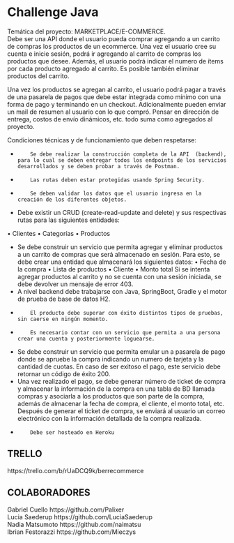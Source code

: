 # Challenge Java

Temática del proyecto: MARKETPLACE/E-COMMERCE.  
Debe ser una API donde el usuario pueda comprar agregando a un carrito de compras los productos de un ecommerce.
Una vez el usuario cree su cuenta e inicie sesión, podrá ir agregando al carrito de compras los productos que desee. Además, el usuario podrá indicar el numero de ítems por cada producto agregado al carrito. Es posible también eliminar productos del carrito.

Una vez los productos se agregan al  carrito, el usuario podrá pagar a través de una pasarela de pagos que debe estar integrada como mínimo con una forma de pago y terminando en un checkout. 
Adicionalmente pueden enviar un mail de resumen al usuario con lo que compró.  Pensar en dirección de entrega, costos de envío dinámicos, etc. todo suma como agregados al proyecto.
  
Condiciones técnicas y de funcionamiento que deben respetarse:
-         Se debe realizar la construcción completa de la API  (backend), para lo cual se deben entregar todos los endpoints de los servicios desarrollados y se deben probar a través de Postman.
-         Las rutas deben estar protegidas usando Spring Security.
-         Se deben validar los datos que el usuario ingresa en la creación de los diferentes objetos.
-   Debe existir un CRUD (create-read-update and delete) y sus respectivas rutas para las siguientes entidades:

•	Clientes
•	Categorías
•	Productos
-   Se debe construir un servicio que permita agregar y eliminar productos a un carrito de compras que será almacenado en sesión. Para esto, se debe crear una entidad que almacenará los siguientes datos:
•	Fecha de la compra
•	Lista de productos
•	Cliente
•	Monto total
Si se intenta agregar productos al carrito y no se cuenta con una sesión iniciada, se debe devolver un mensaje de error 403.
-   A nivel backend debe trabajarse con Java, SpringBoot, Gradle y el motor de prueba de base de datos H2.
-         El producto debe superar con éxito distintos tipos de pruebas, sin caerse en ningún momento.
-         Es necesario contar con un servicio que permita a una persona crear una cuenta y posteriormente loguearse.
- Se debe construir un servicio que permita emular un a pasarela de pago donde se apruebe la compra indicando un numero de tarjeta y la cantidad de cuotas. En caso de ser exitoso el pago, este servicio debe retornar un código de éxito 200.
-  Una vez realizado el pago, se debe generar número de ticket de compra y almacenar la información de la compra en una tabla de BD llamada compras y asociarla a los productos que son parte de la compra, además de almacenar la fecha de compra, el cliente, el monto total, etc. 
Después de generar el ticket de compra, se enviará al usuario un correo electrónico con la información detallada de la compra realizada.
-         Debe ser hosteado en Heroku 


<h2>TRELLO</h2>
https://trello.com/b/rUaDCQ9k/berrecommerce


<h2>COLABORADORES</h2>
Gabriel Cuello https://github.com/Palixer
<br>
Lucia Saederup https://github.com/LuciaSaederup
<br>
Nadia Matsumoto https://github.com/naimatsu
<br>
Ibrian Festorazzi https://github.com/Mieczys
